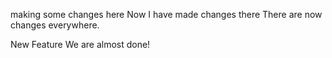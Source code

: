 making some changes here
Now I have made changes there
There are now changes everywhere.

New Feature
We are almost done!
